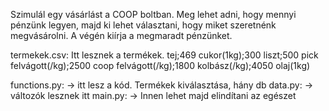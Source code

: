 Szimulál egy vásárlást a COOP boltban.
Meg lehet adni, hogy mennyi pénzünk legyen, majd ki lehet választani, hogy miket szeretnénk megvásárolni.
A végén kiírja a megmaradt pénzünket.

termekek.csv: Itt lesznek a termékek.
          tej;469
          cukor(1kg);300
          liszt;500
          pick felvágott(/kg);2500
          coop felvágott(/kg);1800
          kolbász(/kg);4050
          olaj(1kg)

functions.py: -> itt lesz a kód. Termékek kiválasztása, hány db
data.py: -> változók lesznek itt
main.py: -> Innen lehet majd elindítani az egészet
